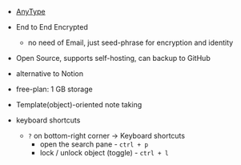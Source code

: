 
- [AnyType](https://anytype.io/)

- End to End Encrypted
	- no need of Email, just seed-phrase for encryption and identity
- Open Source, supports self-hosting, can backup to GitHub
- alternative to Notion
- free-plan: 1 GB storage
- Template(object)-oriented note taking 


- keyboard shortcuts
	- `?` on bottom-right corner -> Keyboard shortcuts
		- open the search pane - `ctrl + p`
		- lock / unlock object (toggle) - `ctrl + l`